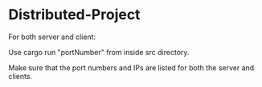 # Distributed-Project
For both server and client:

Use cargo run "portNumber" from inside src directory.

Make sure that the port numbers and IPs are listed for both the server and clients.

